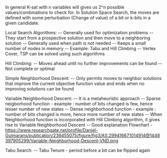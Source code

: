 In general K-sat with n variables will gives us 2^n possible values/combinations to check for.
In Solution Space Search, the moves are defined with some perturbation (Change of value) of a bit or k-bits in a given candidate.


Local Search Algorithms: 
-- Generally used for optimization problems 
-- They start from a prospective solution and then move to a neighboring solution 
-- Generally used when path is not needed 
-- Keeps a small number of nodes in memory
-- Example: Tabu and Hill Climbing 
-- Vertex Cover, TSP can be solved using such algorithms

Hill Climbing:
-- Moves ahead until no further improvements can be found
-- Not complete or optimal

Simple Neighborhood Descent:
-- Only permits moves to neighbor solutions that improve the current objective function value and ends when no improving solutions can be found

Variable Neighborhood Descent:
-- It is a metaheuristic approach
-- Sparse neigborhood function - example : number of bits changed is few, hence lesser number of new states
-- Dense neighborhood function - example : number of bits changed is more, hence more number of new states
-- When Neighborhood function is incorporated with Hill Climbing algorithm, it gives rise to Variable Neighborhood Descent
-- Good explanation Flowchart - https://www.researchgate.net/profile/Daniel-Guimarans/publication/236455075/figure/fig3/AS:299416671014914@1448397905299/Variable-Neighborhood-Descent-VND.png

Tabu Search:
-- Tabu Tenure - period before a bit can be flipped again